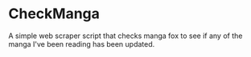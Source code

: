 CheckManga
==========

A simple web scraper script that checks manga fox to see if any of the manga I've been reading has been updated.
